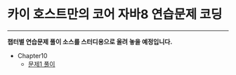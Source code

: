 # 카이 호스트만의 코어 자바8 연습문제 코딩
-----------------------------------------

**챕터별 연습문제 풀이 소스를 스터디용으로 올려 놓을 예정입니다.**

* Chapter10
    * [문제1 풀이](https://github.com/incheol1024/java-eight/blob/master/src/main/java/me/incheol/chapter10/Question1.java)
